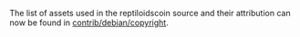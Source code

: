 The list of assets used in the reptiloidscoin source and their attribution can now be found in [contrib/debian/copyright](../contrib/debian/copyright).
